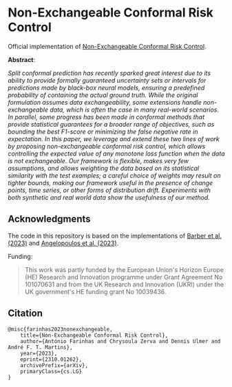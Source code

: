 # Non-Exchangeable Conformal Risk Control

Official implementation of [Non-Exchangeable Conformal Risk Control](https://arxiv.org/abs/2310.01262).

**Abstract**:

_Split conformal prediction has recently sparked great interest due to its ability to provide formally guaranteed uncertainty sets or intervals for predictions made by black-box neural models, ensuring a predefined probability of containing the actual ground truth. While the original formulation assumes data exchangeability, some extensions handle non-exchangeable data, which is often the case in many real-world scenarios. In parallel, some progress has been made in conformal methods that provide statistical guarantees for a broader range of objectives, such as bounding the best F1-score or minimizing the false negative rate in expectation. In this paper, we leverage and extend these two lines of work by proposing non-exchangeable conformal risk control, which allows controlling the expected value of any monotone loss function when the data is not exchangeable. Our framework is flexible, makes very few assumptions, and allows weighting the data based on its statistical similarity with the test examples; a careful choice of weights may result on tighter bounds, making our framework useful in the presence of change points, time series, or other forms of distribution drift. Experiments with both synthetic and real world data show the usefulness of our method._

## Acknowledgments

The code in this repository is based on the implementations of [Barber et al. (2023)](https://rinafb.github.io/) and [Angelopoulos et al. (2023)](https://github.com/aangelopoulos/conformal-risk).

Funding:
> This work was partly funded by the European Union's Horizon Europe (HE) Research and Innovation programme under Grant Agreement No 101070631 and from the UK Research and Innovation (UKRI) under the UK government's HE funding grant No 10039436.

## Citation

```
@misc{farinhas2023nonexchangeable,
    title={Non-Exchangeable Conformal Risk Control},
    author={António Farinhas and Chrysoula Zerva and Dennis Ulmer and André F. T. Martins},
    year={2023},
    eprint={2310.01262},
    archivePrefix={arXiv},
    primaryClass={cs.LG}
}
```
